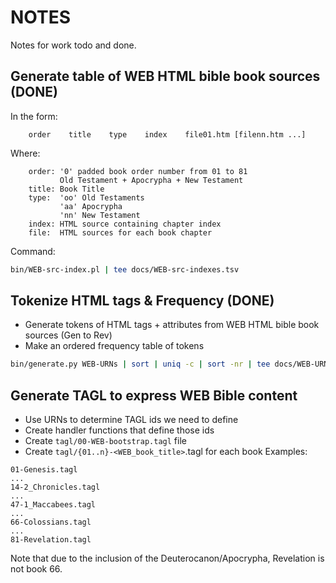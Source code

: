 # NOTES
Notes for work todo and done.

## Generate table of WEB HTML bible book sources (DONE)
In the form:
```
    order    title    type    index    file01.htm [filenn.htm ...]
```
Where:
```
    order: '0' padded book order number from 01 to 81
           Old Testament + Apocrypha + New Testament
    title: Book Title 
    type:  'oo' Old Testaments
           'aa' Apocrypha
           'nn' New Testament
    index: HTML source containing chapter index
    file:  HTML sources for each book chapter
```
Command:
```bash 
bin/WEB-src-index.pl | tee docs/WEB-src-indexes.tsv
```

## Tokenize HTML tags & Frequency (DONE)
* Generate tokens of HTML tags + attributes from WEB HTML bible book sources (Gen to Rev)
* Make an ordered frequency table of tokens
```bash    
bin/generate.py WEB-URNs | sort | uniq -c | sort -nr | tee docs/WEB-URNs.txt
```

## Generate TAGL to express WEB Bible content
* Use URNs to determine TAGL ids we need to define
* Create handler functions that define those ids
* Create `tagl/00-WEB-bootstrap.tagl` file
* Create `tagl/{01..n}-<WEB_book_title>`.tagl for each book
  Examples:
```
01-Genesis.tagl
...
14-2_Chronicles.tagl
...
47-1_Maccabees.tagl
...
66-Colossians.tagl
...
81-Revelation.tagl
```
  Note that due to the inclusion of the Deuterocanon/Apocrypha, Revelation is not book 66.
